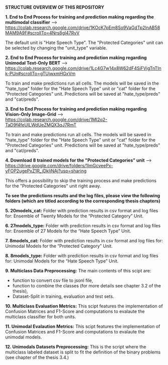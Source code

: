 **STRUCTURE OVERVIEW OF THIS REPOSITORY**

**1. End to End Process for training and prediction making regarding the multimodal classifier**
--> https://colab.research.google.com/drive/1KOcK7pEm8So9VaGdTp2lnAB58MAM9A9F#scrollTo=4Nrs8gl47RvV

The default unit is "Hate Speech Type". The "Protected Categories" unit can be selected by changing the "unit_type" variable.

**2. End to End Process for training and prediction making regarding Unimodal Text-Only BERT**
 --> https://colab.research.google.com/drive/1Lc4G7w14x8W62dF4SiFVigTnTInk-PUn#scrollTo=gTUjwxmHGxVm
 
To train and make predictions run all cells. The models will be saved in the "hate_type" folder for the "Hate Speech Type" unit or "cat" folder for the "Protected Categories" unit. Predictions will be saved at "hate_type/preds" and "cat/preds".
 
 **3. End to End Process for training and prediction making regarding Vision-Only Image-Grid**
 --> https://colab.research.google.com/drive/1MI2q2-TaD9f4feUILWdUeZMQX3qJ7RmT
 
To train and make predictions run all cells. The models will be saved in "hate_type" folder for the "Hate Speech Type" unit or "cat" folder for the "Protected Categories" unit. Predictions will be saved at "hate_type/preds" and "cat/preds".
 
 **4. Download 8 trained models for the "Protected Categories" unit**
 --> https://drive.google.com/drive/folders/1ImGcveePx-yFOP2ugePxZ1R_jDkIjNAj?usp=sharing
 
 This offers a possibility to skip the training process and make predictions for the "Protected Categories" unit right away. 
 
 
 **To see the predictions results and the log files, please view the following folders (which are titled according to the corresponding thesis chapters)**
 
 **5. 20models_cat:** Folder with prediction results in csv format and log files for: Ensemble of Twenty Models for the “Protected Category” Unit.
 
 **6. 27models_type:** Folder with prediction results in csv format and log files for: Ensemble of 27 Models for the “Hate Speech Type” Unit.
 
 **7. 8models_cat:** Folder with prediction results in csv format and log files for: Unimodal Models for the “Protected Category” Unit.
 
 **8. 8models_type:** Folder with prediction results in csv format and log files for: Unimodal Models for the “Hate Speech Type” Unit.
 
 **9. Multiclass Data Preprocessing:**  The main contents of this scipt are: 
 - function to convert csv file to jsonl file,
 - function to combine the classes (for more details see chapter 3.2 of the thesis),
 - Dataset-Split in training, evaluation and test sets.
 
 **10. Multiclass Evaluation Metrics:** This scipt features the implementation of Confusion Matrices and F1-Score and computations to evalaute the multiclass classifier for both units.

 **11. Unimodal Evalaution Metrics:** This scipt features the implementation of Confusion Matrices and F1-Score and computations to evalaute the unimodal models.
 
 **12. Unimodals Datasets Preprocessing:** This is the script where the multiclass labeled dataset is split to fit the definition of the binary problems (see chapter of the thesis 3.4.)
 

